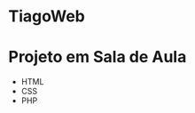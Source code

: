 # TiagoWeb

<h1> Projeto em Sala de Aula </h1>
<ul> 
<li> HTML </li>
<li> CSS </li>
<li> PHP </li>
</ul>
